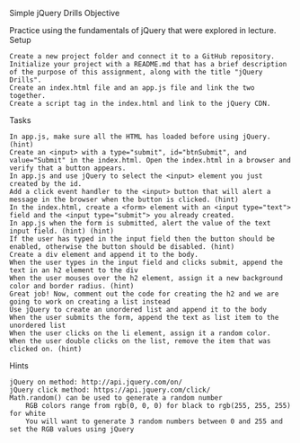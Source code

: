 Simple jQuery Drills
Objective

Practice using the fundamentals of jQuery that were explored in lecture.
Setup

    Create a new project folder and connect it to a GitHub repository. Initialize your project with a README.md that has a brief description of the purpose of this assignment, along with the title "jQuery Drills".
    Create an index.html file and an app.js file and link the two together.
    Create a script tag in the index.html and link to the jQuery CDN.

Tasks

    In app.js, make sure all the HTML has loaded before using jQuery. (hint)
    Create an <input> with a type="submit", id="btnSubmit", and value="Submit" in the index.html. Open the index.html in a browser and verify that a button appears.
    In app.js and use jQuery to select the <input> element you just created by the id.
    Add a click event handler to the <input> button that will alert a message in the browser when the button is clicked. (hint)
    In the index.html, create a <form> element with an <input type="text"> field and the <input type="submit"> you already created.
    In app.js when the form is submitted, alert the value of the text input field. (hint) (hint)
    If the user has typed in the input field then the button should be enabled, otherwise the button should be disabled. (hint)
    Create a div element and append it to the body.
    When the user types in the input field and clicks submit, append the text in an h2 element to the div
    When the user mouses over the h2 element, assign it a new background color and border radius. (hint)
    Great job! Now, comment out the code for creating the h2 and we are going to work on creating a list instead
    Use jQuery to create an unordered list and append it to the body
    When the user submits the form, append the text as list item to the unordered list
    When the user clicks on the li element, assign it a random color.
    When the user double clicks on the list, remove the item that was clicked on. (hint)

Hints

    jQuery on method: http://api.jquery.com/on/
    jQuery click method: https://api.jquery.com/click/
    Math.random() can be used to generate a random number
        RGB colors range from rgb(0, 0, 0) for black to rgb(255, 255, 255) for white
        You will want to generate 3 random numbers between 0 and 255 and set the RGB values using jQuery

